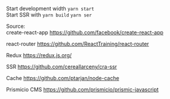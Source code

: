 Start development width `yarn start`  
Start SSR with `yarn build` `yarn ser`

Source:  
create-react-app
https://github.com/facebook/create-react-app

react-router
https://github.com/ReactTraining/react-router

Redux
https://redux.js.org/

SSR
https://github.com/cereallarceny/cra-ssr

Cache
https://github.com/ptarjan/node-cache

Prismicio CMS
https://github.com/prismicio/prismic-javascript
